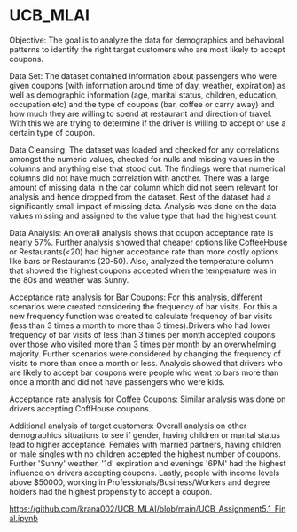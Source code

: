 # UCB_MLAI

Objective: The goal is to analyze the data for demographics and behavioral patterns to identify the right target customers who are most likely to accept coupons. 

Data Set: The dataset contained information about passengers who were given coupons (with information around time of day, weather, expiration) as well as demographic information (age, marital status, children, education, occupation etc) and the type of coupons (bar, coffee or carry away) and how much they are willing to spend at restaurant and direction of travel. With this we are trying to determine if the driver is willing to accept or use a certain type of coupon.

Data Cleansing: The dataset was loaded and checked for any correlations amongst the numeric values, checked for nulls and missing values in the columns and anything else that stood out. The findings were that numerical columns did not have much correlation with another. There was a large amount of missing data in the car column which did not seem relevant for analysis and hence dropped from the dataset. Rest of the dataset had a significantly small impact of missing data. Analysis was done on the data values missing and assigned to the value type that had the highest count.  

Data Analysis: An overall analysis shows that coupon acceptance rate is nearly 57%. Further analysis showed that cheaper options like CoffeeHouse or Restaurants(<20) had higher acceptance rate than more costly options like bars or Restaurants (20-50). Also, analyzed the temperature column that showed the highest coupons accepted when the temperature was in the 80s and weather was Sunny. 

Acceptance rate analysis for Bar Coupons: For this analysis, different scenarios were created considering the frequency of bar visits. For this a new frequency function was created to calculate frequency of bar visits (less than 3 times a month to more than 3 times).Drivers who had lower frequency of bar visits of less than 3 times per month accepted coupons over those who visited more than 3 times per month by an overwhelming majority. Further scenarios were considered by changing the frequency of visits to more than once a month or less. Analysis showed that drivers who are likely to accept bar coupons were people who went to bars more than once a month and did not have passengers who were kids.

Acceptance rate analysis for Coffee Coupons: Similar analysis was done on drivers accepting CoffHouse coupons. 

Additional analysis of target customers: Overall analysis on other demographics situations to see if gender, having children or marital status lead to higher acceptance. Females with married partners, having children or male singles with no children accepted the highest number of coupons. Further 'Sunny' weather, '1d' expiration and evenings '6PM' had the highest influence on drivers accepting coupons. Lastly, people with income levels above $50000, working in Professionals/Business/Workers and degree holders had the highest propensity to accept a coupon.

https://github.com/krana002/UCB_MLAI/blob/main/UCB_Assignment5.1_Final.ipynb
